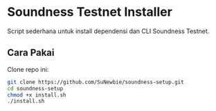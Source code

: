 # Soundness Testnet Installer

Script sederhana untuk install dependensi dan CLI Soundness Testnet.

## Cara Pakai

Clone repo ini:
```bash
git clone https://github.com/SuNewbie/soundness-setup.git
cd soundness-setup
chmod +x install.sh
./install.sh
